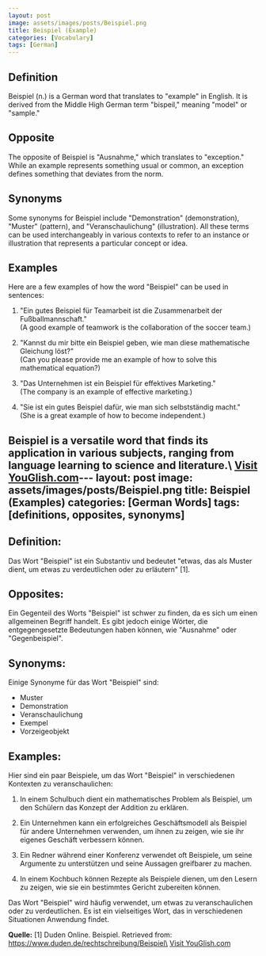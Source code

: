 ```yaml
---
layout: post
image: assets/images/posts/Beispiel.png
title: Beispiel (Example)
categories: [Vocabulary]
tags: [German]
---
```


## Definition

Beispiel (n.) is a German word that translates to "example" in English. It is derived from the Middle High German term "bispeil," meaning "model" or "sample."

## Opposite

The opposite of Beispiel is "Ausnahme," which translates to "exception." While an example represents something usual or common, an exception defines something that deviates from the norm.

## Synonyms

Some synonyms for Beispiel include "Demonstration" (demonstration), "Muster" (pattern), and "Veranschaulichung" (illustration). All these terms can be used interchangeably in various contexts to refer to an instance or illustration that represents a particular concept or idea.

## Examples

Here are a few examples of how the word "Beispiel" can be used in sentences:

1. "Ein gutes Beispiel für Teamarbeit ist die Zusammenarbeit der Fußballmannschaft."  
(A good example of teamwork is the collaboration of the soccer team.)

2. "Kannst du mir bitte ein Beispiel geben, wie man diese mathematische Gleichung löst?"  
(Can you please provide me an example of how to solve this mathematical equation?)

3. "Das Unternehmen ist ein Beispiel für effektives Marketing."  
(The company is an example of effective marketing.)

4. "Sie ist ein gutes Beispiel dafür, wie man sich selbstständig macht."  
(She is a great example of how to become independent.)

Beispiel is a versatile word that finds its application in various subjects, ranging from language learning to science and literature.\ <a id="yg-widget-0" class="youglish-widget" data-query="Beispiel" data-lang="german" data-components="8412" data-auto-start="0" data-bkg-color="theme_light" data-title="How%20to%20pronounce%20Beispiel%20in%20German"  rel="nofollow" href="https://youglish.com">Visit YouGlish.com</a><script async src="https://youglish.com/public/emb/widget.js" charset="utf-8"></script>---
layout: post
image: assets/images/posts/Beispiel.png
title: Beispiel (Examples)
categories: [German Words]
tags: [definitions, opposites, synonyms]
---

## Definition:

Das Wort "Beispiel" ist ein Substantiv und bedeutet "etwas, das als Muster dient, um etwas zu verdeutlichen oder zu erläutern" \[1\].

## Opposites:

Ein Gegenteil des Worts "Beispiel" ist schwer zu finden, da es sich um einen allgemeinen Begriff handelt. Es gibt jedoch einige Wörter, die entgegengesetzte Bedeutungen haben können, wie "Ausnahme" oder "Gegenbeispiel".

## Synonyms:

Einige Synonyme für das Wort "Beispiel" sind:

- Muster
- Demonstration
- Veranschaulichung
- Exempel
- Vorzeigeobjekt

## Examples:

Hier sind ein paar Beispiele, um das Wort "Beispiel" in verschiedenen Kontexten zu veranschaulichen:

1. In einem Schulbuch dient ein mathematisches Problem als Beispiel, um den Schülern das Konzept der Addition zu erklären.

2. Ein Unternehmen kann ein erfolgreiches Geschäftsmodell als Beispiel für andere Unternehmen verwenden, um ihnen zu zeigen, wie sie ihr eigenes Geschäft verbessern können.

3. Ein Redner während einer Konferenz verwendet oft Beispiele, um seine Argumente zu unterstützen und seine Aussagen greifbarer zu machen.

4. In einem Kochbuch können Rezepte als Beispiele dienen, um den Lesern zu zeigen, wie sie ein bestimmtes Gericht zubereiten können.

Das Wort "Beispiel" wird häufig verwendet, um etwas zu veranschaulichen oder zu verdeutlichen. Es ist ein vielseitiges Wort, das in verschiedenen Situationen Anwendung findet.

**Quelle:**
\[1\] Duden Online. Beispiel. Retrieved from: https://www.duden.de/rechtschreibung/Beispiel\ <a id="yg-widget-0" class="youglish-widget" data-query="Beispiel" data-lang="german" data-components="8412" data-auto-start="0" data-bkg-color="theme_light" data-title="How%20to%20pronounce%20Beispiel%20in%20German"  rel="nofollow" href="https://youglish.com">Visit YouGlish.com</a><script async src="https://youglish.com/public/emb/widget.js" charset="utf-8"></script>